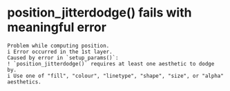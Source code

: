 # position_jitterdodge() fails with meaningful error

    Problem while computing position.
    i Error occurred in the 1st layer.
    Caused by error in `setup_params()`:
    ! `position_jitterdodge()` requires at least one aesthetic to dodge by.
    i Use one of "fill", "colour", "linetype", "shape", "size", or "alpha" aesthetics.


